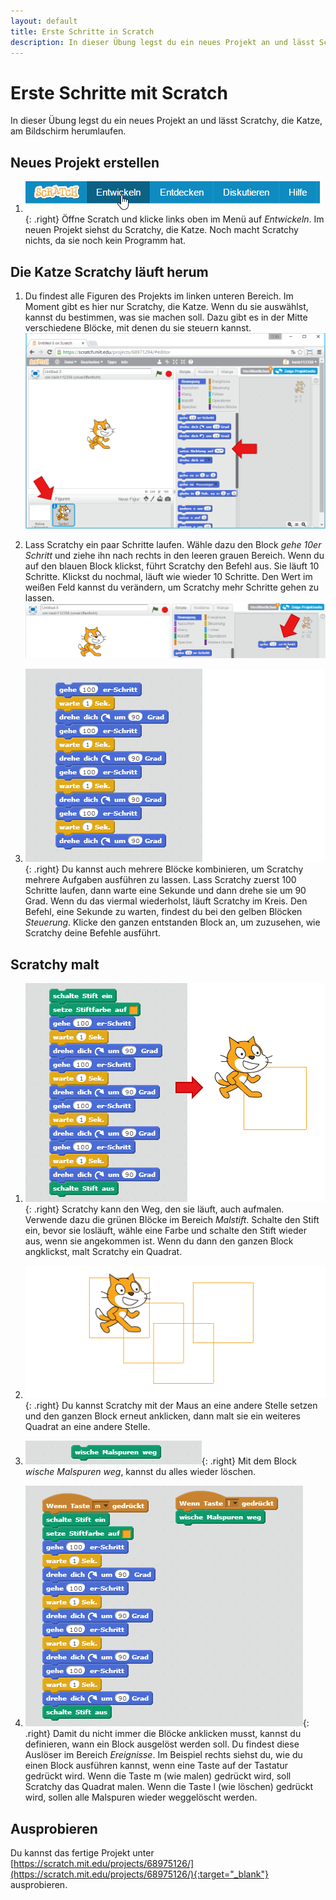 ```yaml
---
layout: default
title: Erste Schritte in Scratch
description: In dieser Übung legst du ein neues Projekt an und lässt Scratchy, die Katze, am Bildschirm herumlaufen.
---
```


# Erste Schritte mit Scratch

In dieser Übung legst du ein neues Projekt an und lässt Scratchy, die Katze, am Bildschirm herumlaufen.

## Neues Projekt erstellen

1. ![Neues Scratch Projekt erstellen](scratch-erste-schritte/scratch-projekt-erstellen.png){: .right}
Öffne Scratch und klicke links oben im Menü auf *Entwickeln*. Im neuen Projekt siehst du Scratchy, die Katze. Noch macht Scratchy nichts, da sie noch kein Programm hat.

## Die Katze Scratchy läuft herum

1. Du findest alle Figuren des Projekts im linken unteren Bereich. Im Moment gibt es hier nur Scratchy, die Katze. Wenn du sie auswählst, kannst du bestimmen, was sie machen soll. Dazu gibt es in der Mitte verschiedene Blöcke, mit denen du sie steuern kannst.
![Erste Schritte in Scratch](scratch-erste-schritte/neues-scratch-projekt.png)

2. Lass Scratchy ein paar Schritte laufen. Wähle dazu den Block *gehe 10er Schritt* und ziehe ihn nach rechts in den leeren grauen Bereich. Wenn du auf den blauen Block klickst, führt Scratchy den Befehl aus. Sie läuft 10 Schritte. Klickst du nochmal, läuft wie wieder 10 Schritte. Den Wert im weißen Feld kannst du verändern, um Scratchy mehr Schritte gehen zu lassen.
![Erste Schritte von Scratchy](scratch-erste-schritte/erste-schritte-scratchy.png)

3. ![Mehre Blöcke kombinieren](scratch-erste-schritte/scratchy-geht-im-kreis.png){: .right}
Du kannst auch mehrere Blöcke kombinieren, um Scratchy mehrere Aufgaben ausführen zu lassen. Lass Scratchy zuerst 100 Schritte laufen, dann warte eine Sekunde und dann drehe sie um 90 Grad. Wenn du das viermal wiederholst, läuft Scratchy im Kreis. Den Befehl, eine Sekunde zu warten, findest du bei den gelben Blöcken *Steuerung*. 
Klicke den ganzen entstanden Block an, um zuzusehen, wie Scratchy deine Befehle ausführt.

## Scratchy malt

1. ![Scratchy malt](scratch-erste-schritte/scratchy-malt.png){: .right}
Scratchy kann den Weg, den sie läuft, auch aufmalen. Verwende dazu die grünen Blöcke im Bereich *Malstift*. Schalte den Stift ein, bevor sie losläuft, wähle eine Farbe und schalte den Stift wieder aus, wenn sie angekommen ist. Wenn du dann den ganzen Block angklickst, malt Scratchy ein Quadrat.

2. ![Scratchy malt mehrere Quadrate](scratch-erste-schritte/mehrere-quadrate.png){: .right}
Du kannst Scratchy mit der Maus an eine andere Stelle setzen und den ganzen Block erneut anklicken, dann malt sie ein weiteres Quadrat an eine andere Stelle.

3. ![Wische Malspuren weg](scratch-erste-schritte/wische-malspuren-weg.png){: .right}
Mit dem Block *wische Malspuren weg*, kannst du alles wieder löschen.

4. ![Ereignisse](scratch-erste-schritte/ereignisse.png){: .right}
Damit du nicht immer die Blöcke anklicken musst, kannst du definieren, wann ein Block ausgelöst werden soll. 
Du findest diese Auslöser im Bereich *Ereignisse*. Im Beispiel rechts siehst du, wie du einen Block ausführen kannst, wenn eine Taste auf der Tastatur gedrückt wird. Wenn die Taste m (wie malen) gedrückt wird, soll Scratchy das Quadrat malen. Wenn die Taste l (wie löschen) gedrückt wird, sollen alle Malspuren wieder weggelöscht werden.

## Ausprobieren

Du kannst das fertige Projekt unter [https://scratch.mit.edu/projects/68975126/](https://scratch.mit.edu/projects/68975126/){:target="_blank"} ausprobieren.